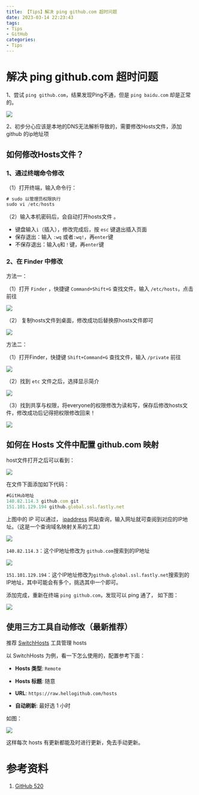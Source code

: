```yaml
---
title: 【Tips】解决 ping github.com 超时问题
date: 2023-03-14 22:23:43
tags:
- Tips
- GitHub
categories:
- Tips
---
```


# 解决 ping github.com 超时问题

1、尝试 `ping github.com`，结果发现Ping不通，但是 `ping baidu.com` 却是正常的。

![](https://raw.githubusercontent.com/fengyanxin/YXBlogPic/main/16787751105633.jpg)

<!-- more -->

2、初步分心应该是本地的DNS无法解析导致的，需要修改Hosts文件，添加 github 的ip地址项

## 如何修改Hosts文件？

### 1、通过终端命令修改

（1）打开终端，输入命令行：

```js
# sudo 以管理员权限执行
sudo vi /etc/hosts
```

（2）输入本机密码后，会自动打开hosts文件 。

* 键盘输入`i`（插入），修改完成后，按 `esc` 键退出插入页面
* 保存退出：输入  `:wq` 或者`:wq!`，再`enter`键 
* 不保存退出：输入`q`和`！`键，再`enter`键

### 2、在 Finder 中修改

方法一：

（1）打开 `Finder` ，快捷键 `Command+Shift+G` 查找文件，输入 `/etc/hosts`，点击前往

![](https://raw.githubusercontent.com/fengyanxin/YXBlogPic/main/16787751416982.jpg)


（2） 复制hosts文件到桌面，修改成功后替换原hosts文件即可

![](https://raw.githubusercontent.com/fengyanxin/YXBlogPic/main/16787751730177.jpg)


方法二：

（1）打开Finder，快捷键 `Shift+Command+G` 查找文件，输入 `/private` 前往

![](https://raw.githubusercontent.com/fengyanxin/YXBlogPic/main/16787751897989.jpg)


（2）找到 `etc` 文件之后，选择显示简介

![](https://raw.githubusercontent.com/fengyanxin/YXBlogPic/main/16787752011240.jpg)


（3）找到共享与权限，将everyone的权限修改为读和写，保存后修改hosts文件，修改成功后记得把权限修改回来！

![](https://raw.githubusercontent.com/fengyanxin/YXBlogPic/main/16787752140821.jpg)


## 如何在 Hosts 文件中配置 github.com 映射

host文件打开之后可以看到：

![](https://raw.githubusercontent.com/fengyanxin/YXBlogPic/main/16787752278743.jpg)


在文件下面添加如下代码：

```js
#GitHub地址
140.82.114.3 github.com git
151.101.129.194 github.global.ssl.fastly.net
```

上图中的 IP 可以通过， [ipaddress](https://www.ipaddress.com) 网站查询，输入网址就可查阅到对应的IP地址。（这是一个查询域名映射关系的工具）

![](https://raw.githubusercontent.com/fengyanxin/YXBlogPic/main/16787752425693.jpg)


`140.82.114.3`：这个IP地址修改为 `github.com`搜索到的IP地址

![](https://raw.githubusercontent.com/fengyanxin/YXBlogPic/main/16787752554840.jpg)


`151.101.129.194`：这个IP地址修改为`github.global.ssl.fastly.net`搜索到的
IP地址，其中可能会有多个，挑选其中一个即可。

添加完成，重新在终端 `ping github.com`，发现可以 ping 通了， 如下图：

![](https://raw.githubusercontent.com/fengyanxin/YXBlogPic/main/16787752693740.jpg)

## 使用三方工具自动修改（最新推荐）

推荐 [SwitchHosts](https://github.com/oldj/SwitchHosts) 工具管理 hosts

以 SwitchHosts 为例，看一下怎么使用的，配置参考下面：

* **Hosts 类型**: `Remote`

* **Hosts 标题**: 随意

* **URL**: `https://raw.hellogithub.com/hosts`

* **自动刷新**: 最好选 1 小时

如图：

![](https://raw.githubusercontent.com/fengyanxin/YXBlogPic/main/17392449105283.jpg)

这样每次 hosts 有更新都能及时进行更新，免去手动更新。

# 参考资料

1. [GitHub 520](https://www.github-zh.com/projects/263556058-github520)